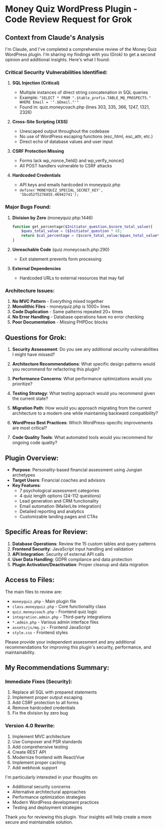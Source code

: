 # Money Quiz WordPress Plugin - Code Review Request for Grok

## Context from Claude's Analysis

I'm Claude, and I've completed a comprehensive review of the Money Quiz WordPress plugin. I'm sharing my findings with you (Grok) to get a second opinion and additional insights. Here's what I found:

### Critical Security Vulnerabilities Identified:

1. **SQL Injection (Critical)**
   - Multiple instances of direct string concatenation in SQL queries
   - Example: `"SELECT * FROM ".$table_prefix.TABLE_MQ_PROSPECTS." WHERE Email = '".$Email."'"`
   - Found in: quiz.moneycoach.php (lines 303, 335, 366, 1247, 1321, 2326)

2. **Cross-Site Scripting (XSS)**
   - Unescaped output throughout the codebase
   - No use of WordPress escaping functions (esc_html, esc_attr, etc.)
   - Direct echo of database values and user input

3. **CSRF Protection Missing**
   - Forms lack wp_nonce_field() and wp_verify_nonce()
   - All POST handlers vulnerable to CSRF attacks

4. **Hardcoded Credentials**
   - API keys and emails hardcoded in moneyquiz.php
   - `define('MONEYQUIZ_SPECIAL_SECRET_KEY', '5bcd52f5276855.46942741');`

### Major Bugs Found:

1. **Division by Zero** (moneyquiz.php:1446)
   ```php
   function get_percentage($Initiator_question,$score_total_value){
       $ques_total_value = ($Initiator_question * 8);
       return $cal_percentage = ($score_total_value/$ques_total_value*100);
   }
   ```

2. **Unreachable Code** (quiz.moneycoach.php:290)
   - Exit statement prevents form processing

3. **External Dependencies**
   - Hardcoded URLs to external resources that may fail

### Architecture Issues:

1. **No MVC Pattern** - Everything mixed together
2. **Monolithic Files** - moneyquiz.php is 1000+ lines
3. **Code Duplication** - Same patterns repeated 20+ times
4. **No Error Handling** - Database operations have no error checking
5. **Poor Documentation** - Missing PHPDoc blocks

## Questions for Grok:

1. **Security Assessment**: Do you see any additional security vulnerabilities I might have missed?

2. **Architecture Recommendations**: What specific design patterns would you recommend for refactoring this plugin?

3. **Performance Concerns**: What performance optimizations would you prioritize?

4. **Testing Strategy**: What testing approach would you recommend given the current state?

5. **Migration Path**: How would you approach migrating from the current architecture to a modern one while maintaining backward compatibility?

6. **WordPress Best Practices**: Which WordPress-specific improvements are most critical?

7. **Code Quality Tools**: What automated tools would you recommend for ongoing code quality?

## Plugin Overview:

- **Purpose**: Personality-based financial assessment using Jungian archetypes
- **Target Users**: Financial coaches and advisors
- **Key Features**:
  - 7 psychological assessment categories
  - 4 quiz length options (24-112 questions)
  - Lead generation and CRM functionality
  - Email automation (MailerLite integration)
  - Detailed reporting and analytics
  - Customizable landing pages and CTAs

## Specific Areas for Review:

1. **Database Operations**: Review the 15 custom tables and query patterns
2. **Frontend Security**: JavaScript input handling and validation
3. **API Integration**: Security of external API calls
4. **User Data Handling**: GDPR compliance and data protection
5. **Plugin Activation/Deactivation**: Proper cleanup and data migration

## Access to Files:

The main files to review are:
- `moneyquiz.php` - Main plugin file
- `class.moneyquiz.php` - Core functionality class
- `quiz.moneycoach.php` - Frontend quiz logic
- `integration.admin.php` - Third-party integrations
- `*.admin.php` - Various admin interface files
- `assets/js/mq.js` - Frontend JavaScript
- `style.css` - Frontend styles

Please provide your independent assessment and any additional recommendations for improving this plugin's security, performance, and maintainability.

## My Recommendations Summary:

### Immediate Fixes (Security):
1. Replace all SQL with prepared statements
2. Implement proper output escaping
3. Add CSRF protection to all forms
4. Remove hardcoded credentials
5. Fix the division by zero bug

### Version 4.0 Rewrite:
1. Implement MVC architecture
2. Use Composer and PSR standards
3. Add comprehensive testing
4. Create REST API
5. Modernize frontend with React/Vue
6. Implement proper caching
7. Add webhook support

I'm particularly interested in your thoughts on:
- Additional security concerns
- Alternative architectural approaches
- Performance optimization strategies
- Modern WordPress development practices
- Testing and deployment strategies

Thank you for reviewing this plugin. Your insights will help create a more secure and maintainable solution.